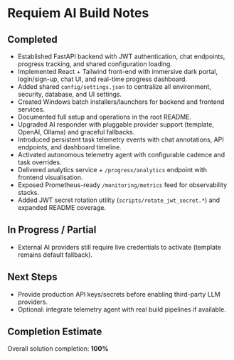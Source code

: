 # Requiem AI Build Notes

## Completed
- Established FastAPI backend with JWT authentication, chat endpoints, progress tracking, and shared configuration loading.
- Implemented React + Tailwind front-end with immersive dark portal, login/sign-up, chat UI, and real-time progress dashboard.
- Added shared `config/settings.json` to centralize all environment, security, database, and UI settings.
- Created Windows batch installers/launchers for backend and frontend services.
- Documented full setup and operations in the root README.
- Upgraded AI responder with pluggable provider support (template, OpenAI, Ollama) and graceful fallbacks.
- Introduced persistent task telemetry events with chat annotations, API endpoints, and dashboard timeline.
- Activated autonomous telemetry agent with configurable cadence and task overrides.
- Delivered analytics service + `/progress/analytics` endpoint with frontend visualisation.
- Exposed Prometheus-ready `/monitoring/metrics` feed for observability stacks.
- Added JWT secret rotation utility (`scripts/rotate_jwt_secret.*`) and expanded README coverage.

## In Progress / Partial
- External AI providers still require live credentials to activate (template remains default fallback).

## Next Steps
- Provide production API keys/secrets before enabling third-party LLM providers.
- Optional: integrate telemetry agent with real build pipelines if available.

## Completion Estimate
Overall solution completion: **100%**
